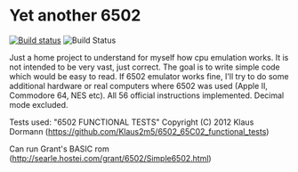 # Yet another 6502

[![Build status](https://ci.appveyor.com/api/projects/status/p6qc0oxu2g08k2kw?svg=true)](https://ci.appveyor.com/project/veremenko-y/yet-another-6502)
![Build Status](https://travis-ci.org/veremenko-y/yet-another-6502.svg?branch=master)

Just a home project to understand for myself how cpu emulation works. It is not intended to be very vast, just correct. The goal is to write simple code which would be easy to read. If 6502 emulator works fine, I'll try to do some additional hardware or real computers where 6502 was used (Apple II, Commodore 64, NES etc).
All 56 official instructions implemented. Decimal mode excluded.

Tests used: "6502 FUNCTIONAL TESTS" Copyright (C) 2012  Klaus Dormann (https://github.com/Klaus2m5/6502_65C02_functional_tests)

Can run Grant's BASIC rom (http://searle.hostei.com/grant/6502/Simple6502.html)

